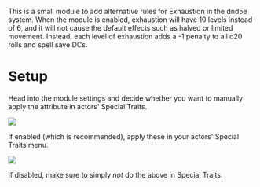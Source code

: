 This is a small module to add alternative rules for Exhaustion in the dnd5e system. When the module is enabled, exhaustion will have 10 levels instead of 6, and it will not cause the default effects such as halved or limited movement. Instead, each level of exhaustion adds a -1 penalty to all d20 rolls and spell save DCs.

# Setup
Head into the module settings and decide whether you want to manually apply the attribute in actors' Special Traits.

<img src="https://i.imgur.com/JRzZ0yV.png">

If enabled (which is recommended), apply these in your actors' Special Traits menu.

<img src="https://i.imgur.com/JLVwHBm.png">

If disabled, make sure to simply *not* do the above in Special Traits.
